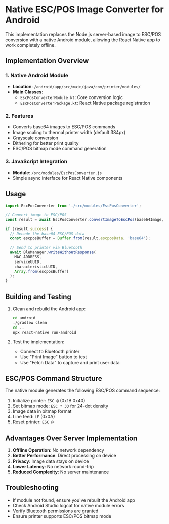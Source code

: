 # Native ESC/POS Image Converter for Android

This implementation replaces the Node.js server-based image to ESC/POS conversion with a native Android module, allowing the React Native app to work completely offline.

## Implementation Overview

### 1. Native Android Module
- **Location**: `/android/app/src/main/java/com/printer/modules/`
- **Main Classes**:
  - `EscPosConverterModule.kt`: Core conversion logic
  - `EscPosConverterPackage.kt`: React Native package registration

### 2. Features
- Converts base64 images to ESC/POS commands
- Image scaling to thermal printer width (default 384px)
- Grayscale conversion
- Dithering for better print quality
- ESC/POS bitmap mode command generation

### 3. JavaScript Integration
- **Module**: `/src/modules/EscPosConverter.js`
- Simple async interface for React Native components

## Usage

```javascript
import EscPosConverter from './src/modules/EscPosConverter';

// Convert image to ESC/POS
const result = await EscPosConverter.convertImageToEscPos(base64Image, width);

if (result.success) {
  // Decode the base64 ESC/POS data
  const escposBuffer = Buffer.from(result.escposData, 'base64');
  
  // Send to printer via Bluetooth
  await BleManager.writeWithoutResponse(
    MAC_ADDRESS,
    serviceUUID,
    characteristicUUID,
    Array.from(escposBuffer)
  );
}
```

## Building and Testing

1. Clean and rebuild the Android app:
   ```bash
   cd android
   ./gradlew clean
   cd ..
   npx react-native run-android
   ```

2. Test the implementation:
   - Connect to Bluetooth printer
   - Use "Print Image" button to test
   - Use "Fetch Data" to capture and print user data

## ESC/POS Command Structure

The native module generates the following ESC/POS command sequence:
1. Initialize printer: `ESC @` (0x1B 0x40)
2. Set bitmap mode: `ESC * 33` for 24-dot density
3. Image data in bitmap format
4. Line feed: `LF` (0x0A)
5. Reset printer: `ESC @`

## Advantages Over Server Implementation

1. **Offline Operation**: No network dependency
2. **Better Performance**: Direct processing on device
3. **Privacy**: Image data stays on device
4. **Lower Latency**: No network round-trip
5. **Reduced Complexity**: No server maintenance

## Troubleshooting

- If module not found, ensure you've rebuilt the Android app
- Check Android Studio logcat for native module errors
- Verify Bluetooth permissions are granted
- Ensure printer supports ESC/POS bitmap mode